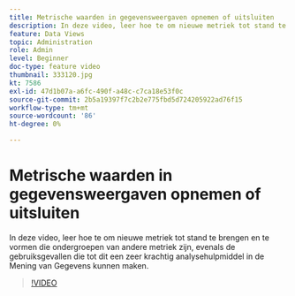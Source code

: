 ```yaml
---
title: Metrische waarden in gegevensweergaven opnemen of uitsluiten
description: In deze video, leer hoe te om nieuwe metriek tot stand te brengen en te vormen die ondergroepen van andere metriek zijn, evenals de gebruiksgevallen die tot dit een zeer krachtig analysehulpmiddel in de Mening van Gegevens kunnen maken.
feature: Data Views
topic: Administration
role: Admin
level: Beginner
doc-type: feature video
thumbnail: 333120.jpg
kt: 7586
exl-id: 47d1b07a-a6fc-490f-a48c-c7ca18e53f0c
source-git-commit: 2b5a19397f7c2b2e775fbd5d724205922ad76f15
workflow-type: tm+mt
source-wordcount: '86'
ht-degree: 0%

---
```


# Metrische waarden in gegevensweergaven opnemen of uitsluiten

In deze video, leer hoe te om nieuwe metriek tot stand te brengen en te vormen die ondergroepen van andere metriek zijn, evenals de gebruiksgevallen die tot dit een zeer krachtig analysehulpmiddel in de Mening van Gegevens kunnen maken.

>[!VIDEO](https://video.tv.adobe.com/v/333120/?quality=12&learn=on)
